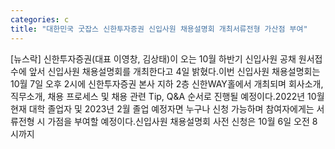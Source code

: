 ```yaml
---
categories: c
title: "대한민국 굿잡스 신한투자증권 신입사원 채용설명회 개최서류전형 가산점 부여"
---
```

[뉴스락] 신한투자증권(대표 이영창, 김상태)이 오는 10월 하반기 신입사원 공채 원서접수에 앞서 신입사원 채용설명회를 개최한다고 4일 밝혔다.이번 신입사원 채용설명회는 10월 7일 오후 2시에 신한투자증권 본사 지하 2층 신한WAY홀에서 개최되며 회사소개, 직무소개, 채용 프로세스 및 채용 관련 Tip, Q&A 순서로 진행될 예정이다.2022년 10월 현재 대학 졸업자 및 2023년 2월 졸업 예정자면 누구나 신청 가능하며 참여자에게는 서류전형 시 가점을 부여할 예정이다.신입사원 채용설명회 사전 신청은 10월 6일 오전 8시까지